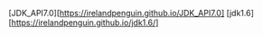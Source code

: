 [JDK_API7.0][https://irelandpenguin.github.io/JDK_API7.0]
[jdk1.6][https://irelandpenguin.github.io/jdk1.6/]
